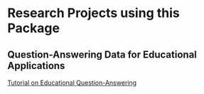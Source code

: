 # Research Projects using this Package

## Question-Answering Data for Educational Applications
[Tutorial on Educational Question-Answering](./education_data.md)

